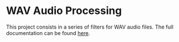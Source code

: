 # WAV Audio Processing

This project consists in a series of filters for WAV audio files. The full documentation can be found [here](http://wiki.inf.ufpr.br/maziero/doku.php?id=prog2:processamento_de_audio).
